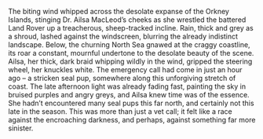 The biting wind whipped across the desolate expanse of the Orkney Islands, stinging Dr. Ailsa MacLeod’s cheeks as she wrestled the battered Land Rover up a treacherous, sheep-tracked incline.  Rain, thick and grey as a shroud, lashed against the windscreen, blurring the already indistinct landscape.  Below, the churning North Sea gnawed at the craggy coastline, its roar a constant, mournful undertone to the desolate beauty of the scene.  Ailsa, her thick, dark braid whipping wildly in the wind, gripped the steering wheel, her knuckles white.  The emergency call had come in just an hour ago – a stricken seal pup, somewhere along this unforgiving stretch of coast.  The late afternoon light was already fading fast, painting the sky in bruised purples and angry greys, and Ailsa knew time was of the essence.  She hadn’t encountered many seal pups this far north, and certainly not this late in the season. This was more than just a vet call; it felt like a race against the encroaching darkness, and perhaps, against something far more sinister.
